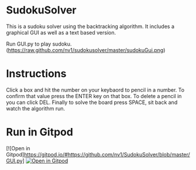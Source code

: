 # SudokuSolver
This is a sudoku solver using the backtracking algorithm. It includes a graphical GUI as well as a text based version.

Run GUI.py to play sudoku.
(https://raw.github.com/nv1/sudokusolver/master/sudokuGui.png)
# Instructions
Click a box and hit the number on your keybaord to pencil in a number. To confirm that value press the ENTER key on that box. To delete a pencil in you can click DEL. Finally to solve the board press SPACE, sit back and watch the algorithm run.



# Run in Gitpod

[![Open in Gitpod]https://gitpod.io/#https://github.com/nv1/SudokuSolver/blob/master/GUI.py]
[![Open in Gitpod](https://gitpod.io/button/open-in-gitpod.svg)](https://gitpod.io/https://gitpod.io/#https://github.com/nv1/SudokuSolver/blob/master/GUI.py)

